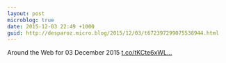 ```yaml
---
layout: post
microblog: true
date: 2015-12-03 22:49 +1000
guid: http://desparoz.micro.blog/2015/12/03/t672397299075538944.html
---
```

Around the Web for 03 December 2015 [t.co/tKCte6xWL...](https://t.co/tKCte6xWLl)
